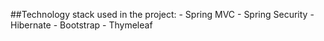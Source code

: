 ##Technology stack used in the project:
    - Spring MVC
    - Spring Security
    - Hibernate
    - Bootstrap
    - Thymeleaf
